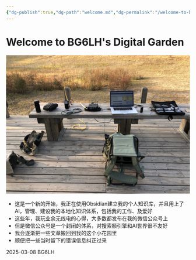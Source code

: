 ```yaml
---
{"dg-publish":true,"dg-path":"welcome.md","dg-permalink":"/welcome-to-bg6lh-digital-garden/","permalink":"/welcome-to-bg6lh-digital-garden/","tags":["gardenEntry"],"noteIcon":""}
---
```



# Welcome to BG6LH's Digital Garden

![img-Welcome to BG6LH's Digital Garden.jpg|800](/img/user/assets/Welcome%20to%20BG6LH's%20Digital%20Garden/img-Welcome%20to%20BG6LH's%20Digital%20Garden.jpg)

- 这是一个新的开始，我正在使用Obsidian建立我的个人知识库，并且用上了AI，管理、建设我的本地化知识体系，包括我的工作、及爱好
- 这些年，我玩业余无线电的心得，大多数都发布在我的微信公众号上
- 但是微信公众号是一个封闭的体系，对搜索额引擎和AI世界很不友好
- 我会逐渐把一些文章搬回到我的这个小花园里
- 顺便把一些当时留下的错误信息纠正过来

2025-03-08 BG6LH

